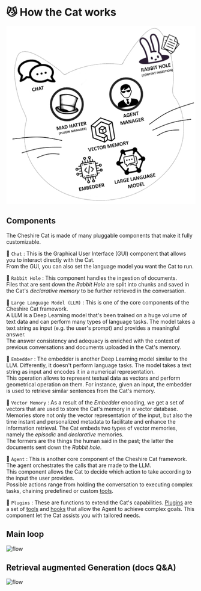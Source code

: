 # :smirk_cat: How the Cat works

![components](../assets/img/diagrams/components.png)

## Components

The Cheshire Cat is made of many pluggable components that make it fully customizable.

&#128172; `Chat`
:   This is the Graphical User Interface (GUI) component that allows you to interact directly with the Cat.  
    From the GUI, you can also set the language model you want the Cat to run.

&#128048; `Rabbit Hole`
:   This component handles the ingestion of documents.  
    Files that are sent down the *Rabbit Hole* are split into chunks and saved in the Cat's *declarative memory* to be further retrieved in the conversation. <link to declarative memory>

&#x1F9E0; `Large Language Model (LLM)`
:   This is one of the core components of the Cheshire Cat framework.  
    A LLM is a Deep Learning model that's been trained on a huge volume of text data and can perform many types of language tasks.
    The model takes a text string as input (e.g. the user's prompt) and provides a meaningful answer.  
    The answer consistency and adequacy is enriched with the context of previous conversations and documents uploaded in the Cat's memory.

&#x1F9EC; `Embedder`
:   The embedder is another Deep Learning model similar to the LLM. Differently, it doesn't perform language tasks.
    The model takes a text string as input and encodes it in a numerical representation.  
    This operation allows to represent textual data as vectors and perform geometrical operation on them.
    For instance, given an input, the embedder is used to retrieve similar sentences from the Cat's memory.

&#128024; `Vector Memory`
:   As a result of the *Embedder* encoding, we get a set of vectors that are used to store the Cat's memory in a vector database.
    Memories store not only the vector representation of the input, but also the time instant and personalized metadata to facilitate and enhance the information retrieval.
    The Cat embeds two types of vector memories, namely the *episodic* and *declarative* memories.  
    The formers are the things the human said in the past; the latter the documents sent down the *Rabbit hole*.  

&#129302; `Agent`
:   This is another core component of the Cheshire Cat framework.  
    The agent orchestrates the calls that are made to the LLM.  
    This component allows the Cat to decide which action to take according to the input the user provides.  
    Possible actions range from holding the conversation to executing complex tasks, chaining predefined or custom [tools](plugins/plugins.md#tools).

&#129513; `Plugins`
:   These are functions to extend the Cat's capabilities.
    [Plugins](plugins/plugins.md) are a set of [tools](plugins/plugins.md#tools) and [hooks](plugins/plugins.md#hooks)
    that allow the Agent to achieve complex goals. This component let the Cat assists you with tailored needs.

## Main loop

![flow](../assets/img/diagrams/flow.jpg)

## Retrieval augmented Generation (docs Q&A)

![flow](../assets/img/diagrams/rag.jpg)

[//]: # (```mermaid)

[//]: # (sequenceDiagram)

[//]: # (autonumber)

[//]: # (actor User)

[//]: # (box Agent)

[//]: # (participant LLM)

[//]: # (```)
